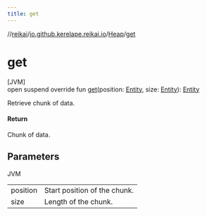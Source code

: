 ```yaml
---
title: get
---
```

//[reikai](../../../index.html)/[io.github.kerelape.reikai.io](../index.html)/[Heap](index.html)/[get](get.html)



# get



[JVM]\
open suspend override fun [get](get.html)(position: [Entity](../../io.github.kerelape.reikai.core/-entity/index.html), size: [Entity](../../io.github.kerelape.reikai.core/-entity/index.html)): [Entity](../../io.github.kerelape.reikai.core/-entity/index.html)



Retrieve chunk of data.



#### Return



Chunk of data.



## Parameters


JVM

| | |
|---|---|
| position | Start position of the chunk. |
| size | Length of the chunk. |




